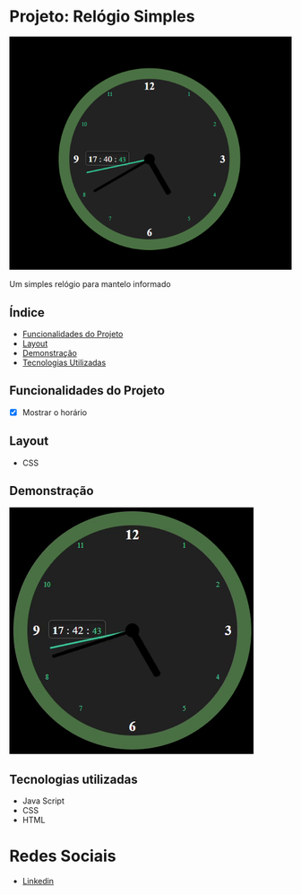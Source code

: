 # Projeto: Relógio Simples
![LabelCalculadora](/assets/relogio.png)

Um simples relógio para mantelo informado

## Índice
- <a href="#Funcionalidades">Funcionalidades do Projeto</a>
- <a href="#Layout">Layout<a>
- <a href="#Demonstraçãoo">Demonstração<a>
- <a href="#Tecnologias">Tecnologias Utilizadas<a>

## Funcionalidades do Projeto
- [x] Mostrar o horário

## Layout
- CSS

## Demonstração
![Link demonstraçãoo](/assets/relogio.gif)

## Tecnologias utilizadas
- Java Script
- CSS
- HTML

# Redes Sociais

- [Linkedin](https://www.linkedin.com/in/luan-estifer-rodrigues-pereira-7577a2285/)
